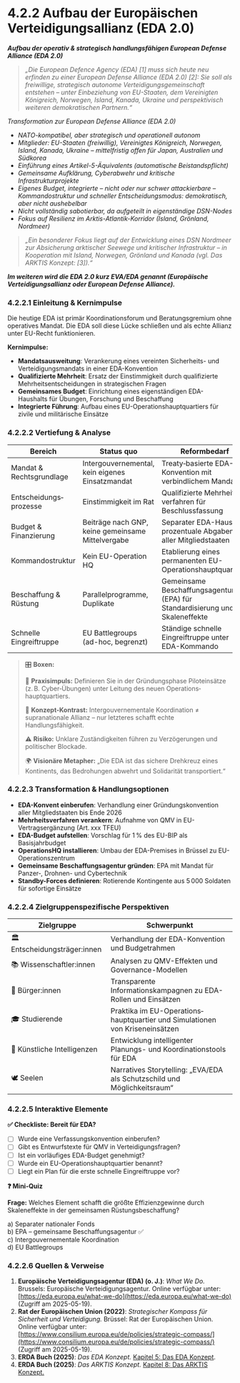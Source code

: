 # 4.2.2 Aufbau der Europäischen Verteidigungsallianz (EDA 2.0)

_**Aufbau der operativ & strategisch handlungsfähigen European Defense Alliance (EDA 2.0)**_

> _„Die European Defence Agency (EDA) \[1] muss sich heute neu erfinden zu einer European Defense Alliance (EDA 2.0) \[2]: Sie soll als freiwillige, strategisch autonome Verteidigungsgemeinschaft entstehen – unter Einbeziehung von EU-Staaten, dem Vereinigten Königreich, Norwegen, Island, Kanada, Ukraine und perspektivisch weiteren demokratischen Partnern.“_

_Transformation zur European Defense Alliance (EDA 2.0)_

* _NATO-kompatibel, aber strategisch und operationell autonom_
* _Mitglieder: EU-Staaten (freiwillig), Vereinigtes Königreich, Norwegen, Island, Kanada, Ukraine – mittelfristig offen für Japan, Australien und Südkorea_
* _Einführung eines Artikel-5-Äquivalents (automatische Beistandspflicht)_
* _Gemeinsame Aufklärung, Cyberabwehr und kritische Infrastrukturprojekte_
* _Eigenes Budget, integrierte – nicht oder nur schwer attackierbare – Kommandostruktur und schneller Entscheidungsmodus: demokratisch, aber nicht aushebelbar_
* _Nicht vollständig sabotierbar, da aufgeteilt in eigenständige DSN-Nodes_
* _Fokus auf Resilienz im Arktis-Atlantik-Korridor (Island, Grönland, Nordmeer)_

> _„Ein besonderer Fokus liegt auf der Entwicklung eines DSN Nordmeer zur Absicherung arktischer Seewege und kritischer Infrastruktur – in Kooperation mit Island, Norwegen, Grönland und Kanada (vgl. Das ARKTIS Konzept: \[3]).“_

_**Im weiteren wird die EDA 2.0 kurz EVA/EDA genannt (Europäische Verteidigungsallianz oder European Defense Alliance).**_

### 4.2.2.1 Einleitung & Kernimpulse

Die heutige EDA ist primär Koordinations­forum und Beratungsgremium ohne operatives Mandat. Die EDA soll diese Lücke schließen und als echte Allianz unter EU-Recht funktionieren.

**Kernimpulse:**

* **Mandatsausweitung**: Verankerung eines vereinten Sicherheits- und Verteidigungs­mandats in einer EDA-Konvention
* **Qualifizierte Mehrheit**: Ersatz der Einstimmigkeit durch qualifizierte Mehrheits­entscheidungen in strategischen Fragen
* **Gemeinsames Budget**: Einrichtung eines eigenständigen EDA-Haushalts für Übungen, Forschung und Beschaffung
* **Integrierte Führung**: Aufbau eines EU-Operationshauptquartiers für zivile und militärische Einsätze

### 4.2.2.2 Vertiefung & Analyse

| Bereich                  | Status quo                                        | Reformbedarf                                                                |
| ------------------------ | ------------------------------------------------- | --------------------------------------------------------------------------- |
| Mandat & Rechtsgrundlage | Intergouvernemental, kein eigenes Einsatzmandat   | Treaty‑basierte EDA-Konvention mit verbindlichem Mandat                     |
| Entscheidungs­prozesse   | Einstimmigkeit im Rat                             | Qualifizierte Mehrheits­verfahren für Beschlussfassung                      |
| Budget & Finanzierung    | Beiträge nach GNP, keine gemeinsame Mittelvergabe | Separater EDA-Haushalt, prozentuale Abgaben aller Mitgliedstaaten           |
| Kommandostruktur         | Kein EU-Operation HQ                              | Etablierung eines permanenten EU-Operationshauptquartiers                   |
| Beschaffung & Rüstung    | Parallelprogramme, Duplikate                      | Gemeinsame Beschaffungsagentur (EPA) für Standardisierung und Skaleneffekte |
| Schnelle Eingreiftruppe  | EU Battlegroups (ad-hoc, begrenzt)                | Ständige schnelle Eingreiftruppe unter EDA-Kommando                         |

> 🎛️ **Boxen:**
>
> 📌 **Praxisimpuls:** Definieren Sie in der Gründungsphase Pilot­einsätze (z. B. Cyber‑Übungen) unter Leitung des neuen Operations­hauptquartiers.
>
> 🧠 **Konzept-Kontrast:** Intergouvernementale Koordination ≠ supranationale Allianz – nur letzteres schafft echte Handlungsfähigkeit.
>
> ⚠️ **Risiko:** Unklare Zuständigkeiten führen zu Verzögerungen und politischer Blockade.
>
> 🌍 **Visionäre Metapher:** „Die EDA ist das sichere Drehkreuz eines Kontinents, das Bedrohungen abwehrt und Solidarität transportiert.“

### 4.2.2.3 Transformation & Handlungsoptionen

* **EDA-Konvent einberufen**: Verhandlung einer Gründungs­konvention aller Mitgliedstaaten bis Ende 2026
* **Mehrheitsverfahren verankern**: Aufnahme von QMV in EU-Vertragsergänzung (Art. xxx TFEU)
* **EDA-Budget aufstellen**: Vorschlag für 1 % des EU-BIP als Basisjahrbudget
* **Operations­HQ installieren**: Umbau der EDA-Premises in Brüssel zu EU-Operations­zentrum
* **Gemeinsame Beschaffungs­agentur gründen**: EPA mit Mandat für Panzer‑, Drohnen- und Cybertechnik
* **Standby-Forces definieren**: Rotierende Kontingente aus 5 000 Soldaten für sofortige Einsätze

### 4.2.2.4 Zielgruppenspezifische Perspektiven

| Zielgruppe                    | Schwerpunkt                                                                  |
| ----------------------------- | ---------------------------------------------------------------------------- |
| 🏛️ Entscheidungsträger:innen | Verhandlung der EDA-Konvention und Budgetrahmen                              |
| 📚 Wissenschaftler:innen      | Analysen zu QMV-Effekten und Governance-Modellen                             |
| 🧍 Bürger:innen               | Transparente Informationskampagnen zu EDA-Rollen und Einsätzen               |
| 🎓 Studierende                | Praktika im EU-Operations­hauptquartier und Simulationen von Kriseneinsätzen |
| 🤖 Künstliche Intelligenzen   | Entwicklung intelligenter Planungs- und Koordinations­tools für EDA          |
| 🕊️ Seelen                    | Narratives Storytelling: „EVA/EDA als Schutzschild und Möglichkeitsraum“     |

### 4.2.2.5 Interaktive Elemente

**✅ Checkliste: Bereit für EDA?**

* [ ] Wurde eine Verfassungskonvention einberufen?
* [ ] Gibt es Entwurfstexte für QMV in Verteidigungsfragen?
* [ ] Ist ein vorläufiges EDA-Budget genehmigt?
* [ ] Wurde ein EU-Operations­hauptquartier benannt?
* [ ] Liegt ein Plan für die erste schnelle Eingreif­truppe vor?

**❓ Mini-Quiz**

**Frage:** Welches Element schafft die größte Effizienzgewinne durch Skaleneffekte in der gemeinsamen Rüstungsbeschaffung?

a) Separater nationaler Fonds\
b) EPA – gemeinsame Beschaffungs­agentur ✅\
c) Intergouvernementale Koordination\
d) EU Battlegroups

### 4.2.2.6 Quellen & Verweise

1. **Europäische Verteidigungsagentur (EDA) (o. J.)**: _What We Do._ Brussels: Europäische Verteidigungsagentur. Online verfügbar unter: [https://eda.europa.eu/what-we-do](https://eda.europa.eu/what-we-do) (Zugriff am 2025-05-19).
2. **Rat der Europäischen Union (2022)**: _Strategischer Kompass für Sicherheit und Verteidigung._ Brüssel: Rat der Europäischen Union.\
   Online verfügbar unter: [https://www.consilium.europa.eu/de/policies/strategic-compass/](https://www.consilium.europa.eu/de/policies/strategic-compass/) (Zugriff am  2025-05-19).
3. **ERDA Buch (2025)**: _Das EDA Konzept._ [Kapitel 5: Das EDA Konzept](../../5.-das-eda-konzept/).
4. **ERDA Buch (2025)**: _Das ARKTIS Konzept._ [Kapitel 8: Das ARKTIS Konzept.](../../8.-das-arktis-konzept/)
